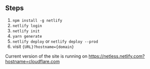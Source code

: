 ## Steps
1. `npm install -g netlify`
2. `netlify login`
3. `netlify init`
4. `yarn generate`
5. `netlify deploy` or `netlify deploy --prod`
6. visit `{URL}?hostname={domain}`  

Current version of the site is running on https://netless.netlify.com?hostname=cloudflare.com